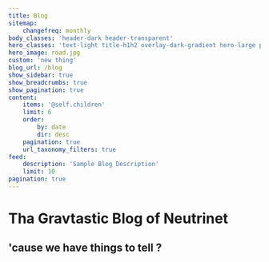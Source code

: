 ```yaml
---
title: Blog
sitemap:
    changefreq: monthly
body_classes: 'header-dark header-transparent'
hero_classes: 'text-light title-h1h2 overlay-dark-gradient hero-large parallax'
hero_image: road.jpg
custom: 'new thing'
blog_url: /blog
show_sidebar: true
show_breadcrumbs: true
show_pagination: true
content:
    items: '@self.children'
    limit: 6
    order:
        by: date
        dir: desc
    pagination: true
    url_taxonomy_filters: true
feed:
    description: 'Sample Blog Description'
    limit: 10
pagination: true
---
```


# Tha **Grav**tastic Blog of Neutrinet
## 'cause we have things to tell ?
